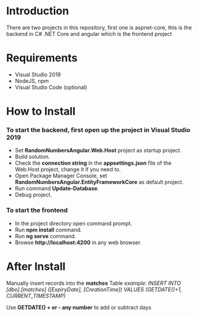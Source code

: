 # Introduction

There are two projects in this repository, first one is aspnet-core, this is the backend in C# .NET Core and angular which is the frontend project

# Requirements

- Visual Studio 2019
- NodeJS, npm
- Visual Studio Code (optional)

# How to Install

### To start the backend, first open up the project in Visual Studio 2019

- Set **RandomNumbersAngular.Web.Host** project as startup project.
- Build solution.
- Check the **connection string** in the **appsettings.json** file of the Web.Host project, change it if you need to.
- Open Package Manager Console, set **RandomNumbersAngular.EntityFrameworkCore** as default project.
- Run command **Update-Database**.
- Debug project.

### To start the frontend

- In the project directory open command prompt.
- Run **npm install** command.
- Run **ng serve** command.
- Browse **http://localhost:4200** in any web browser.

# After Install

Manually insert records into the **matches** Table
*example: INSERT INTO [dbo].[matches]
           ([ExpiryDate], [CreationTime])
     VALUES
           (GETDATE()+1, CURRENT_TIMESTAMP)*
           
Use **GETDATE() + or - any number** to add or subtract days
